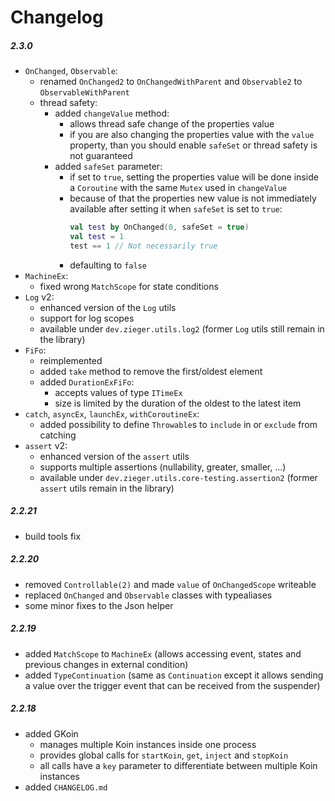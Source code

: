 # Changelog

##### 2.3.0

* `OnChanged`, `Observable`:
  * renamed `OnChanged2` to `OnChangedWithParent` and `Observable2` to `ObservableWithParent`
  * thread safety:
    * added `changeValue` method: 
      * allows thread safe change of the properties value
      * if you are also changing the properties value with the `value` property, than you should enable `safeSet` or thread safety is not guaranteed
    * added `safeSet` parameter: 
      * if set to `true`, setting the properties value will be done inside a `Coroutine` with the same `Mutex` used in `changeValue`
      * because of that the properties new value is not immediately available after setting it when `safeSet` is set to `true`:
        ```kotlin
        val test by OnChanged(0, safeSet = true)
        val test = 1
        test == 1 // Not necessarily true
        ```
      * defaulting to `false`
* `MachineEx`:
  * fixed wrong `MatchScope` for state conditions
* `Log` v2:
  * enhanced version of the `Log` utils
  * support for log scopes
  * available under `dev.zieger.utils.log2` (former `Log` utils still remain in the library)
* `FiFo`:
  * reimplemented
  * added `take` method to remove the first/oldest element
  * added `DurationExFiFo`:
    * accepts values of type `ITimeEx`
    * size is limited by the duration of the oldest to the latest item
* `catch`, `asyncEx`, `launchEx`, `withCoroutineEx`:
  * added possibility to define `Throwable`s to `include` in or `exclude` from catching
* `assert` v2:
  * enhanced version of the `assert` utils
  * supports multiple assertions (nullability, greater, smaller, ...)
  * available under `dev.zieger.utils.core-testing.assertion2` (former `assert` utils remain in the library)

##### 2.2.21

* build tools fix

##### 2.2.20

* removed `Controllable(2)` and made `value` of `OnChangedScope` writeable
* replaced `OnChanged` and `Observable` classes with typealiases
* some minor fixes to the Json helper

##### 2.2.19

* added `MatchScope` to `MachineEx` (allows accessing event, states and previous changes in external condition)
* added `TypeContinuation` (same as `Continuation` except it allows sending a value over the trigger event that can be 
received from the suspender)

##### 2.2.18

* added GKoin
    * manages multiple Koin instances inside one process
    * provides global calls for `startKoin`, `get`, `inject` and `stopKoin`
    * all calls have a `key` parameter to differentiate between multiple Koin instances
* added `CHANGELOG.md`
